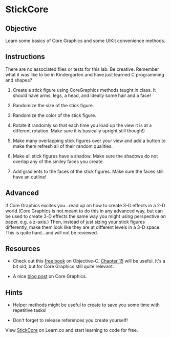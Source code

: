 

# StickCore

## Objective

Learn some basics of Core Graphics and some UIKit convenience methods.

## Instructions

There are no associated files or tests for this lab. Be creative. Remember what it was like to be in Kindergarten and have just learned C programming and shapes?

1) Create a stick figure using CoreGraphics methods taught in class. It should have arms, legs, a head, and ideally some hair and a face!

2) Randomize the size of the stick figure.

3) Randomize the color of the stick figure.

4) Rotate it randomly so that each time you load up the view it is at a different rotation. Make sure it is basically upright still though!)

5) Make many overlapping stick figures over your view and add a button to make them refresh all of their random qualities.

6) Make all stick figures have a shadow. Make sure the shadows do not overlap any of the smiley faces you create. 

7) Add gradients to the faces of the stick figures. Make sure the faces still have an outline!

## Advanced

If Core Graphics excites you...read up on how to create 3-D effects in a 2-D world (Core Graphics is not meant to do this in any advanced way, but can be used to create 3-D effects the same way you might using perspective on paper, e.g. a z-axis.) Then, instead of just sizing your stick figures differently, make them look like they are at different levels in a 3-D space. This is quite hard...and will not be reviewed.

## Resources

* Check out this [free book](http://www.apeth.com/iOSBook/index.html) on Objective-C. [Chapter 15](http://www.apeth.com/iOSBook/ch15.html) will be useful. It's a bit old, but for Core Graphics still quite relevant.

* A nice [blog post](http://weblog.invasivecode.com/core-graphics) on Core Graphics.

## Hints

* Helper methods might be useful to create to save you some time with repetitive tasks!

* Don't forget to release references you create yourself!

<p data-visibility='hidden'>View <a href='https://learn.co/lessons/objc-StickCore' title='StickCore'>StickCore</a> on Learn.co and start learning to code for free.</p>
